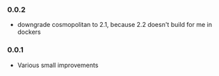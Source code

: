 ### 0.0.2

* downgrade cosmopolitan to 2.1, because 2.2 doesn't build for me in dockers

### 0.0.1

* Various small improvements
